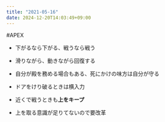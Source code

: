 ```yaml
---
title: "2021-05-16"
date: 2024-12-20T14:03:49+09:00
---
```

#APEX

- 下がるなら下がる、戦うなら戦う
- 滑りながら、動きながら回復する
- 自分が殿を務める場合もある、死にかけの味方は自分が守る
- ドアをけり破るときは横入力
- 近くで戦うときも**上をキープ**

- 上を取る意識が足りてないので要改革

